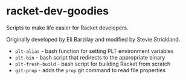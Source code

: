 racket-dev-goodies
==================

Scripts to make life easier for Racket developers.

Originally developed by Eli Barzilay and modified by Stevie Strickland.

  * `plt-alias` - bash function for setting PLT environment variables
  * `plt-bin` - bash script that redirects to the appropriate binary
  * `plt-fresh-build` - bash script for building Racket from scratch
  * `git-prop` - adds the `prop` git command to read file properties
